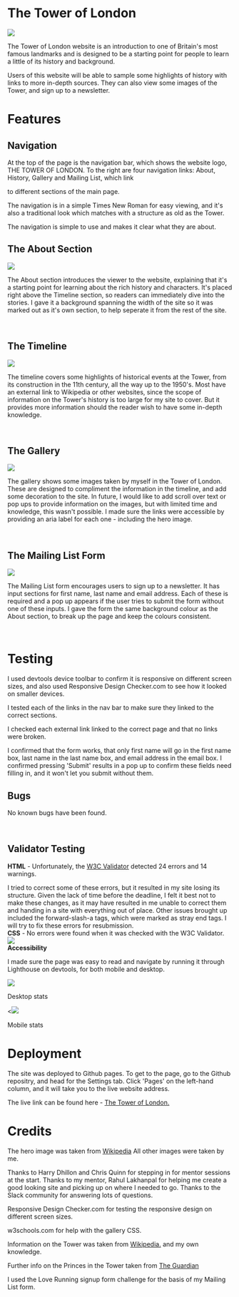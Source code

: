 <h1>The Tower of London</h1>

 <img src="./assets/images/readme/responsive.png">

The Tower of London website is an introduction to one of Britain's most famous landmarks and is designed to be a starting point for people to learn a little of its history and background. 
<p>Users of this website will be able to sample some highlights of history with links to more in-depth sources. They can also view some images of the Tower, and sign up to a newsletter.

<h1>Features</h1>

<h2>Navigation</h2>
At the top of the page is the navigation bar, which shows the website logo, THE TOWER OF LONDON. To the right are four navigation links: About, History, Gallery and Mailing List, which link
<p>to different sections of the main page.
<p>The navigation is in a simple Times New Roman for easy viewing, and it's also a traditional look which matches with a structure as old as the Tower.
<p>The navigation is simple to use and makes it clear what they are about.

<br>
<h2>The About Section</h2>


<img src="./assets/images/readme/about.png">

The About section introduces the viewer to the website, explaining that it's a starting point for learning about the rich history and characters. It's placed right above the Timeline section, 
so readers can immediately dive into the stories. I gave it a background spanning the width of the site so it was marked out as it's own section, to help seperate it from the rest of the site.

<br>
<h2>The Timeline</h2>

<img src="./assets/images/readme/timeline.png">

The timeline covers some highlights of historical events at the Tower, from its construction in the 11th century, all the way up to the 1950's. Most have an external link to Wikipedia
or other websites, since the scope of information on the Tower's history is too large for my site to cover. But it provides more information should the reader wish to have some in-depth knowledge.

<br>

<h2>The Gallery</h2>

<img src="./assets/images/readme/pics.jpeg">

The gallery shows some images taken by myself in the Tower of London. These are designed to compliment the information in the timeline, and add some decoration to the site. In future, I would like to add scroll over text or 
pop ups to provide information on the images, but with limited time and knowledge, this wasn't possible. I made sure the links were accessible by providing an aria label for each one - including the hero image.

<br>

<h2>The Mailing List Form</h2>

<img src="./assets/images/readme/form.png">

The Mailing List form encourages users to sign up to a newsletter. It has input sections for first name, last name and email address. Each of these is required and a pop up appears if the user
 tries to submit the form without one of these inputs. I gave the form the same background colour as the About section, to break up the page and keep the colours consistent.

 <br>

 <h1>Testing</h1>

 I used devtools device toolbar to confirm it is responsive on different screen sizes, and also used Responsive Design Checker.com to see how it looked on smaller devices.

 <p>I tested each of the links in the nav bar to make sure they linked to the correct sections.

 <p>I checked each external link linked to the correct page and that no links were broken.

 <p>I confirmed that the form works, that only first name will go in the first name box, last name in the last name box, and email address in the email box. 
 I confirmed pressing 'Submit' results in a pop up to confirm these fields need filling in, and it won't let you submit without them.

<br>
 <h2>Bugs</h2>

No known bugs have been found.

<br>

<h2>Validator Testing</h2>

<strong>HTML</strong> - Unfortunately, the <a href="https://validator.w3.org/nu/?doc=https%3A%2F%2Fjoannalsk.github.io%2FThe-Tower-of-London%2F">W3C Validator</a> detected 24 errors and 14 warnings. 

<p>
I tried to correct some of these errors, but it resulted in my site losing its structure. Given the lack of time before the deadline, 
I felt it best not to make these changes, as it may have resulted in me unable to correct them and handing in a site with everything out of place. Other issues brought up included the forward-slash-a tags, which were marked as stray end tags. I will try to fix these errors for resubmission.

<br>
<strong>CSS</strong> - No errors were found when it was checked with the W3C Validator.

<img src="./assets/images/readme/w3c.png">

<br>
<strong>Accessibility</strong>

I made sure the page was easy to read and navigate by running it through Lighthouse on devtools, for both mobile and desktop.


<img src="./assets/images/readme/desktop.png">
<p><p></p>Desktop stats

<<img src="./assets/images/readme/mobile.png">
</p>Mobile stats

<p>
<h1>Deployment</h1>

The site was deployed to Github pages. To get to the page, go to the Github repositry, and head for the Settings tab. Click 'Pages' on the left-hand column, and 
it will take you to the live website address. 
<p>The live link can be found here -  <a href="https://joannalsk.github.io/The-Tower-of-London/">The Tower of London.</a>

<br>
<h1>Credits</h1>

The hero image was taken from  <a href="https://upload.wikimedia.org/wikipedia/commons/5/5d/Tower_of_London_-_01.jpg ">Wikipedia</a>
All other images were taken by me.

Thanks to Harry Dhillon and Chris Quinn for stepping in for mentor sessions at the start. Thanks to my mentor, Rahul Lakhanpal for helping me create a good looking site and 
picking up on where I needed to go. Thanks to the Slack community for answering lots of questions.</p>

 Responsive Design Checker.com for testing the responsive design on different screen sizes. 
 
 <p>w3schools.com for help with the gallery CSS. 

 <p>Information on the Tower was taken from <a href="https://en.wikipedia.org/wiki/Tower_of_London">Wikipedia.</a> and my own knowledge.
 
 <p>Further info on the Princes in the Tower taken from <a href="https://www.theguardian.com/science/2013/feb/05/princes-in-tower-staying-under"> The Guardian </a>

<p>I used the Love Running signup form challenge for the basis of my Mailing List form.







